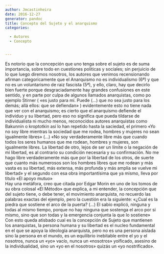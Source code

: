 ```yaml
---
author: Jmcastinheira
date: 2016-12-27
generator: pandoc
title: Concepto del Sujeto y el anarquismo
categories:

  - Autores
  - Concepto


---
```




Es notorio que la concepción que uno tenga sobre el sujeto es de suma
importancia, sobre todo en cuestiones politicas y sociales; sin
perjuicio de lo que luego diremos nosotros, los autores que venimos
recensionando afirman categoricamente que el Anarquismo no es
individualismo (6ª) y que no es un voluntarismo de raiz fascista (5ª), y
ello, claro, hay que decirlo bien fuerte porque desgraciadamente hay
grandes confusiones en este sentido, y en parte por culpa de algunos
llamados anarquistas, como po ejemplo Stirner ( «es justo para mí. Puede
(...) que no sea justo para los demás; allá ellos: que se defiendan» )
evidentemente esto no tiene nada que ver con el anarquismo; es cierto
que el anarquismo defiende el individuo y su libertad, pero eso no
significa que pueda tildarse de individualista ni mucho menos,
reconocidos autores anarquistas como Bakunnin o kroptotkin así lo han
repetido hasta la saciedad, el primero «Yo no soy libre mientras la
sociedad que me rodea, hombres y mujeres no sean igualmente libres»
(...) «No soy verdaderamente libre más que cuando todos los seres
humanos que me rodean, hombres y mujeres, son igualmente libres. La
libertad de otro, lejos de ser un límite o la negación de mi libertad,
es al contrario su condición necesaria y su confirmación. No me hago
libre verdaderamente más que por la libertad de los otros, de suerte que
cuanto más numerosos son los hombres libres que me rodean y más vasta es
su libertad, más extensa, más profunda y más amplia se vuelve mi
libertad» y el segundo con esa obra importantísima que ya mismo, lleva
por titulo «El apoyo mutuo»\
Hay una metáfora, creo que citada por Edgar Morin en uno de los tomos de
su obra colosal «El Método» que explica, a mi entender, la concepción
que del sujeto tiene, o debe tener, el movimiento anarquista, no
recuerdo las palabras exactas del ejemplo, pero la cuestión era la
siguiente: «¿Cual es la piedra que sostiene el arco de la puerta? (...)
El sabio explicó, ninguna y todas al mismo tiempo, porque no hay ninguna
que sostenga el arco por si mismo, sino que son todas y la emergencia
conjunta la que lo sostiene»\
Con esto queda atisbado cual es la concepción de Sujeto que mantienen
los anarquistas, la persona humana y su libertad es el nucleo
fundamental en el que se apoya la ideología anarquista, pero no es una
persona aislada sino la persona en el mundo, es un equilibrio inebitable
entre el yo y el nosotros, nunca un «yo» vacío, nunca un «nosotros»
yoificado, asesino de la individualidad, sino un «yo en el nosotros»
quizás un «yo nostrificado».
